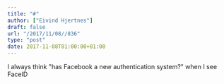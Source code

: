 ```yaml
---
title: "#"
author: ["Eivind Hjertnes"]
draft: false
url: "/2017/11/08//836"
type: "post"
date: 2017-11-08T01:00:00+01:00
---
```


I always think "has Facebook a new authentication system?" when I see
FaceID
